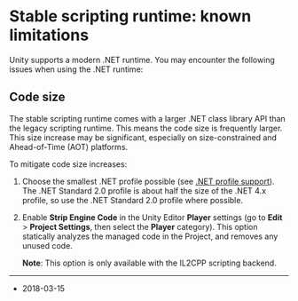# Stable scripting runtime: known limitations

Unity supports a modern .NET runtime. You may encounter the following issues when using the .NET runtime:

## Code size

The stable scripting runtime comes with a larger .NET class library API than the legacy scripting runtime. This means the code size is frequently larger. This size increase may be significant, especially on size-constrained and Ahead-of-Time (AOT) platforms. 

To mitigate code size increases:

1. Choose the smallest .NET profile possible (see [.NET profile support](dotnetProfileSupport)). The .NET Standard 2.0 profile is about half the size of the .NET 4.x profile, so use the .NET Standard 2.0 profile where possible.

1. Enable __Strip Engine Code__ in the Unity Editor **Player** settings (go to __Edit__ &gt; __Project Settings__, then select the __Player__ category). This option statically analyzes the managed code in the Project, and removes any unused code. 

	**Note**: This option is only available with the IL2CPP scripting backend.



---

* <span class="page-edit">2018-03-15  <!-- include IncludeTextAmendPageYesEdit --></span>